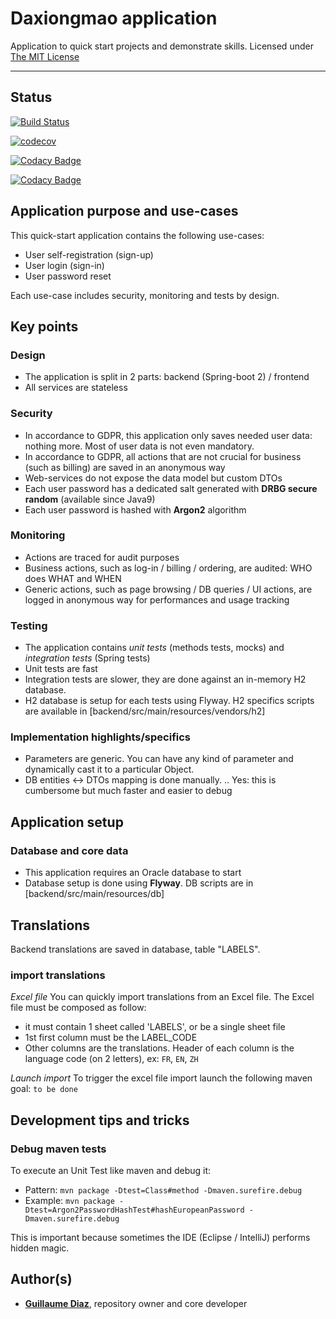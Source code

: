 # Daxiongmao application

Application to quick start projects and demonstrate skills.
Licensed under [The MIT License](https://choosealicense.com/licenses/mit/)

--------------------------

## Status

[![Build Status](https://travis-ci.org/guihome-diaz/daxiongmao-app.svg?branch=master)](https://travis-ci.org/guihome-diaz/daxiongmao-app)

[![codecov](https://codecov.io/gh/guihome-diaz/daxiongmao-app/branch/master/graph/badge.svg)](https://codecov.io/gh/guihome-diaz/daxiongmao-app)

[![Codacy Badge](https://api.codacy.com/project/badge/Grade/bdfa706c3ea347c8b3814243ef026903)](https://www.codacy.com/manual/guihome-diaz/daxiongmao-app?utm_source=github.com&amp;utm_medium=referral&amp;utm_content=guihome-diaz/daxiongmao-app&amp;utm_campaign=Badge_Grade)

[![Codacy Badge](https://api.codacy.com/project/badge/Coverage/bdfa706c3ea347c8b3814243ef026903)](https://www.codacy.com/manual/guihome-diaz/daxiongmao-app?utm_source=github.com&utm_medium=referral&utm_content=guihome-diaz/daxiongmao-app&utm_campaign=Badge_Coverage)

## Application purpose and use-cases
This quick-start application contains the following use-cases:
  * User self-registration (sign-up)
  * User login (sign-in)
  * User password reset

Each use-case includes security, monitoring and tests by design.

## Key points

### Design 
  * The application is split in 2 parts: backend (Spring-boot 2) / frontend
  * All services are stateless

### Security
  * In accordance to GDPR, this application only saves needed user data: nothing more. Most of user data is not even mandatory.
  * In accordance to GDPR, all actions that are not crucial for business (such as billing) are saved in an anonymous way
  * Web-services do not expose the data model but custom DTOs
  * Each user password has a dedicated salt generated with **DRBG secure random** (available since Java9)
  * Each user password is hashed with **Argon2** algorithm

### Monitoring
  * Actions are traced for audit purposes
  * Business actions, such as log-in / billing / ordering, are audited: WHO does WHAT and WHEN
  * Generic actions, such as page browsing / DB queries / UI actions, are logged in anonymous way for performances and usage tracking

### Testing
  * The application contains *unit tests* (methods tests, mocks) and *integration tests* (Spring tests)
  * Unit tests are fast
  * Integration tests are slower, they are done against an in-memory H2 database.
  * H2 database is setup for each tests using Flyway. H2 specifics scripts are available in [backend/src/main/resources/vendors/h2]

### Implementation highlights/specifics
  * Parameters are generic. You can have any kind of parameter and dynamically cast it to a particular Object.  
  * DB entities <-> DTOs mapping is done manually. .. Yes: this is cumbersome but much faster and easier to debug

## Application setup

### Database and core data
  * This application requires an Oracle database to start
  * Database setup is done using **Flyway**. DB scripts are in [backend/src/main/resources/db]

## Translations
Backend translations are saved in database, table "LABELS". 

### import translations

*Excel file*
You can quickly import translations from an Excel file. The Excel file must be composed as follow:
* it must contain 1 sheet called 'LABELS', or be a single sheet file
* 1st first column must be the LABEL_CODE
* Other columns are the translations. Header of each column is the language code (on 2 letters), ex: `FR`, `EN`, `ZH`

*Launch import*
To trigger the excel file import launch the following maven goal:
`to be done`

## Development tips and tricks

### Debug maven tests

To execute an Unit Test like maven and debug it:
  * Pattern: ```mvn package -Dtest=Class#method -Dmaven.surefire.debug```
  * Example: ```mvn package -Dtest=Argon2PasswordHashTest#hashEuropeanPassword -Dmaven.surefire.debug```

This is important because sometimes the IDE (Eclipse / IntelliJ) performs hidden magic.

## Author(s)
  * [**Guillaume Diaz**](guillaume@qin-diaz.com), repository owner and core developer